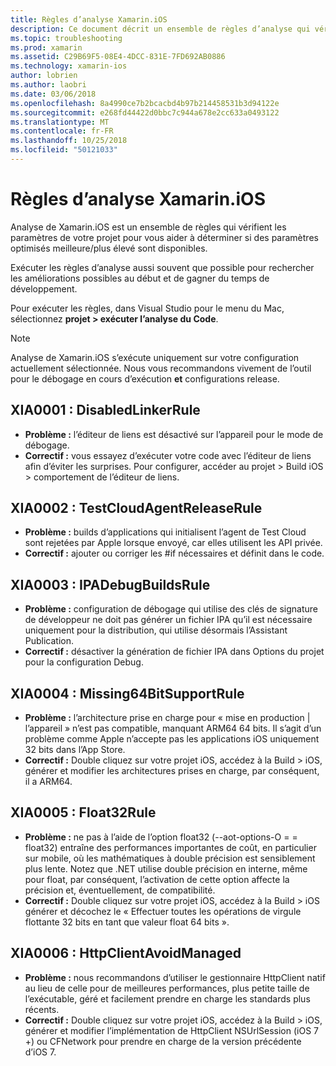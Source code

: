 ```yaml
---
title: Règles d’analyse Xamarin.iOS
description: Ce document décrit un ensemble de règles d’analyse qui vérifient les paramètres du projet Xamarin.iOS pour vous aider à déterminer si les paramètres plus/better-optimized sont disponibles.
ms.topic: troubleshooting
ms.prod: xamarin
ms.assetid: C29B69F5-08E4-4DCC-831E-7FD692AB0886
ms.technology: xamarin-ios
author: lobrien
ms.author: laobri
ms.date: 03/06/2018
ms.openlocfilehash: 8a4990ce7b2bcacbd4b97b214458531b3d94122e
ms.sourcegitcommit: e268fd44422d0bbc7c944a678e2cc633a0493122
ms.translationtype: MT
ms.contentlocale: fr-FR
ms.lasthandoff: 10/25/2018
ms.locfileid: "50121033"
---
```

# <a name="xamarinios-analysis-rules"></a>Règles d’analyse Xamarin.iOS

Analyse de Xamarin.iOS est un ensemble de règles qui vérifient les paramètres de votre projet pour vous aider à déterminer si des paramètres optimisés meilleure/plus élevé sont disponibles.

Exécuter les règles d’analyse aussi souvent que possible pour rechercher les améliorations possibles au début et de gagner du temps de développement.

Pour exécuter les règles, dans Visual Studio pour le menu du Mac, sélectionnez **projet > exécuter l’analyse du Code**.

> [!NOTE]
> Analyse de Xamarin.iOS s’exécute uniquement sur votre configuration actuellement sélectionnée. Nous vous recommandons vivement de l’outil pour le débogage en cours d’exécution **et** configurations release.

<a name="XIA0001" />

## <a name="xia0001-disabledlinkerrule"></a>XIA0001 : DisabledLinkerRule

- **Problème :** l’éditeur de liens est désactivé sur l’appareil pour le mode de débogage.
- **Correctif :** vous essayez d’exécuter votre code avec l’éditeur de liens afin d’éviter les surprises.
Pour configurer, accéder au projet > Build iOS > comportement de l’éditeur de liens.

<a name="XIA0002" />

## <a name="xia0002-testcloudagentreleaserule"></a>XIA0002 : TestCloudAgentReleaseRule

- **Problème :** builds d’applications qui initialisent l’agent de Test Cloud sont rejetées par Apple lorsque envoyé, car elles utilisent les API privée.
- **Correctif :** ajouter ou corriger les #if nécessaires et définit dans le code.

<a name="XIA0003" />

## <a name="xia0003-ipadebugbuildsrule"></a>XIA0003 : IPADebugBuildsRule

- **Problème :** configuration de débogage qui utilise des clés de signature de développeur ne doit pas générer un fichier IPA qu’il est nécessaire uniquement pour la distribution, qui utilise désormais l’Assistant Publication.
- **Correctif :** désactiver la génération de fichier IPA dans Options du projet pour la configuration Debug.

<a name="XIA0004" />

## <a name="xia0004-missing64bitsupportrule"></a>XIA0004 : Missing64BitSupportRule

- **Problème :** l’architecture prise en charge pour « mise en production | l’appareil » n’est pas compatible, manquant ARM64 64 bits. Il s’agit d’un problème comme Apple n’accepte pas les applications iOS uniquement 32 bits dans l’App Store.
- **Correctif :** Double cliquez sur votre projet iOS, accédez à la Build > iOS, générer et modifier les architectures prises en charge, par conséquent, il a ARM64.

<a name="XIA0005" />

## <a name="xia0005-float32rule"></a>XIA0005 : Float32Rule

- **Problème :** ne pas à l’aide de l’option float32 (--aot-options-O = = float32) entraîne des performances importantes de coût, en particulier sur mobile, où les mathématiques à double précision est sensiblement plus lente. Notez que .NET utilise double précision en interne, même pour float, par conséquent, l’activation de cette option affecte la précision et, éventuellement, de compatibilité.
- **Correctif :** Double cliquez sur votre projet iOS, accédez à la Build > iOS générer et décochez le « Effectuer toutes les opérations de virgule flottante 32 bits en tant que valeur float 64 bits ».

<a name="XIA0006" />

## <a name="xia0006-httpclientavoidmanaged"></a>XIA0006 : HttpClientAvoidManaged

- **Problème :** nous recommandons d’utiliser le gestionnaire HttpClient natif au lieu de celle pour de meilleures performances, plus petite taille de l’exécutable, géré et facilement prendre en charge les standards plus récents.
- **Correctif :** Double cliquez sur votre projet iOS, accédez à la Build > iOS, générer et modifier l’implémentation de HttpClient NSUrlSession (iOS 7 +) ou CFNetwork pour prendre en charge de la version précédente d’iOS 7.
